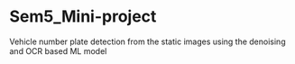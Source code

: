 # Sem5_Mini-project
Vehicle number plate detection from the static images using the denoising and OCR based ML model
